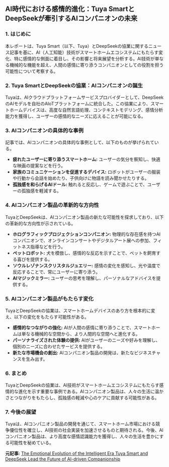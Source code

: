 ## AI時代における感情的進化：Tuya SmartとDeepSeekが牽引するAIコンパニオンの未来

### 1. はじめに

本レポートは、Tuya Smart（以下、Tuya）とDeepSeekの協業に関するニュース記事を基に、AI（人工知能）技術がスマートホームエコシステムにもたらす変化、特に感情的な側面に着目し、その影響と将来展望を分析する。AI技術が単なる機械的な機能を超え、人間の感情に寄り添うコンパニオンとしての役割を担う可能性について考察する。

### 2. Tuya SmartとDeepSeekの協業：AIコンパニオンの誕生

Tuyaは、AIクラウドプラットフォームサービスプロバイダーとして、DeepSeekのAIモデルを自社のAIoTプラットフォームに統合した。この協業により、スマートホームデバイスは、高度な自然言語処理、コンテキストモデリング、感情分析能力を獲得し、ユーザーの感情的なニーズに応えることが可能になる。

### 3. AIコンパニオンの具体的な事例

記事では、AIコンパニオンの具体的な事例として、以下のものが挙げられている。

* **疲れたユーザーに寄り添うスマートホーム:** ユーザーの気分を察知し、快適な映画の提案などを行う。
* **家族のコミュニケーションを促進するデバイス:** ロボットがユーザーの服装や行動から会話を始めたり、子供向けに物語を読み聞かせたりする。
* **孤独感を和らげるAIドール:** 触れると反応し、ゲームで遊ぶことで、ユーザーの孤独感を軽減する。

### 4. AIコンパニオン製品の革新的な方向性

TuyaとDeepSeekは、AIコンパニオン製品の新たな可能性を探求しており、以下の革新的な方向性が示されている。

* **ホログラフィックプロジェクションコンパニオン:** 物理的な存在感を持つAIコンパニオンで、オンラインコンサートやデジタルアート展への参加、フィットネス指導などを行う。
* **ペットロボット:** 犬を模倣し、感情的な反応を示すことで、ペットを飼育する喜びを提供する。
* **ソウルレゾナンスクリスタルジュエリー:** 感情の変化を感知し、光や温度で反応することで、常にユーザーに寄り添う。
* **AIマジックミラー:** ユーザーの思考を理解し、パーソナルなアドバイスを提供する。

### 5. AIコンパニオン製品がもたらす変化

TuyaとDeepSeekの協業は、スマートホームデバイスのあり方を根本的に変え、以下の変化をもたらす可能性がある。

* **感情的なつながりの強化:** AIが人間の感情に寄り添うことで、スマートホームは単なる機械的な空間から、より人間的な空間へと進化する。
* **パーソナライズされた体験の提供:** AIがユーザーのニーズや好みを理解し、個別のニーズに合わせたサービスを提供する。
* **新たな市場機会の創出:** AIコンパニオン製品の開発は、新たなビジネスチャンスを生み出す。

### 6. まとめ

TuyaとDeepSeekの協業は、AI技術がスマートホームエコシステムにもたらす感情的な進化を示す重要な事例である。AIコンパニオン製品は、人々の生活に温かさとつながりをもたらし、孤独感の軽減や心のケアに貢献する可能性がある。

### 7. 今後の展望

Tuyaは、AIコンパニオン製品の開発を通じて、スマートホーム市場における競争優位性を確立し、AI技術の社会実装を加速させるものと期待される。今後、AIコンパニオン製品は、より高度な感情認識能力を獲得し、人々の生活を豊かにする可能性を秘めている。


**元記事:** [The Emotional Evolution of the Intelligent Era Tuya Smart and DeepSeek Lead the Future of AI-driven Companionship](https://www.prnewswire.com/news-releases/the-emotional-evolution-of-the-intelligent-era-tuya-smart-and-deepseek-lead-the-future-of-ai-driven-companionship-302408073.html)